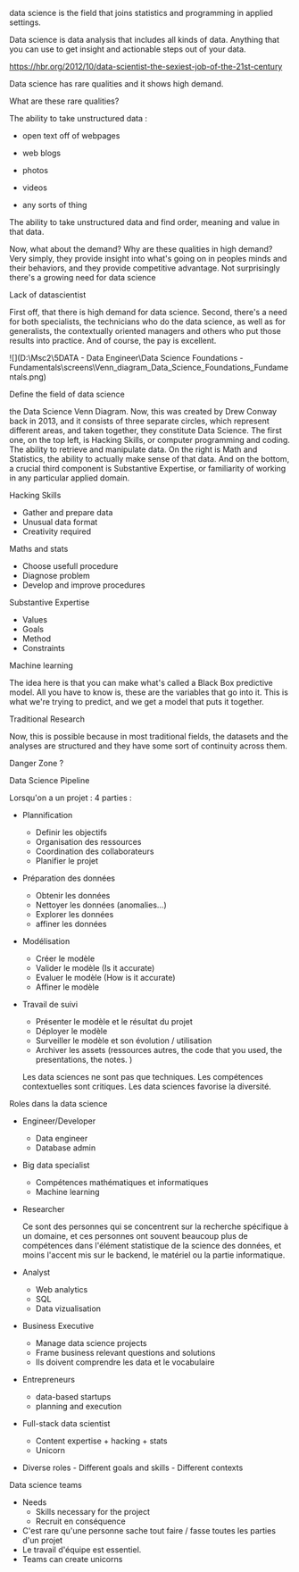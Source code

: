  data science is the field that joins statistics and programming in applied settings. 

 Data science is data analysis that includes all kinds of data. Anything that you can use to get insight and actionable steps out of your data. 

https://hbr.org/2012/10/data-scientist-the-sexiest-job-of-the-21st-century



Data science has rare qualities and it shows high demand.

What are these rare qualities? 

The ability to take unstructured data : 

- open text off of webpages

- web blogs

- photos

- videos

- any sorts of thing

  

The ability to take unstructured data and find order, meaning and value in that data.  

 Now, what about the demand? Why are these qualities in high demand? Very simply, they provide insight into what's going on in peoples minds and their behaviors, and they provide competitive advantage. Not surprisingly there's a growing need for data science 

Lack of datascientist

 First off, that there is high demand for data science. Second, there's a need for both specialists, the technicians who do the data science, as well as for generalists, the contextually oriented managers and others who put those results into practice. And of course, the pay is excellent. 



![](D:\Msc2\5DATA - Data Engineer\Data Science Foundations - Fundamentals\screens\Venn_diagram_Data_Science_Foundations_Fundamentals.png)



Define the field of data science

 the Data Science Venn Diagram. Now, this was created by Drew Conway back in 2013, and it consists of three separate circles, which represent different areas, and taken together, they constitute Data Science. The first one, on the top left, is Hacking Skills, or computer programming and coding. The ability to retrieve and manipulate data. On the right is Math and Statistics, the ability to actually make sense of that data. And on the bottom, a crucial third component is Substantive Expertise, or familiarity of working in any particular applied domain.  



Hacking Skills

- Gather and prepare data
- Unusual data format
- Creativity required

Maths and stats

- Choose usefull procedure
- Diagnose problem
- Develop and improve procedures

Substantive Expertise

- Values
- Goals
- Method
- Constraints

Machine learning

 The idea here is that you can make what's called a Black Box predictive model. All you have to know is, these are the variables that go into it. This is what we're trying to predict, and we get a model that puts it together. 

Traditional Research

 Now, this is possible because in most traditional fields, the datasets and the analyses are structured and they have some sort of continuity across them. 

Danger Zone ?



Data Science Pipeline

Lorsqu'on a un projet : 4 parties :

- Plannification

  - Definir les objectifs
  - Organisation des ressources
  - Coordination des collaborateurs
  - Planifier le projet

- Préparation des données

  - Obtenir les données
  - Nettoyer les données (anomalies...)
  - Explorer les données
  - affiner les données

- Modélisation

  - Créer le modèle
  - Valider le modèle (Is it accurate)
  - Evaluer le modèle (How is it accurate)
  - Affiner le modèle

- Travail de suivi

  - Présenter le modèle et le résultat du projet
  - Déployer le modèle
  - Surveiller le modèle et son évolution / utilisation
  - Archiver les assets (ressources autres, the code that you used, the presentations, the notes. )

  Les data sciences ne sont pas que techniques. Les compétences contextuelles sont critiques. Les data sciences favorise la diversité.

Roles dans la data science

- Engineer/Developer

  - Data engineer
  - Database admin

- Big data specialist

  - Compétences mathématiques et informatiques
  - Machine learning

- Researcher

  Ce sont des personnes qui se concentrent sur la recherche spécifique à un domaine, et ces personnes ont souvent beaucoup plus de compétences dans l'élément statistique de la science des données, et moins l'accent mis sur le backend, le matériel ou la partie informatique.

- Analyst

  - Web analytics
  - SQL
  - Data vizualisation

- Business Executive

  - Manage data science projects
  - Frame business relevant questions and solutions
  - Ils doivent comprendre les data et le vocabulaire

- Entrepreneurs

  - data-based startups
  - planning and execution

- Full-stack data scientist

  - Content expertise + hacking + stats
  - Unicorn

- Diverse roles - Different goals and skills - Different contexts



Data science teams

- Needs
  - Skills necessary for the project
  - Recruit en conséquence
- C'est rare qu'une personne sache tout faire / fasse toutes les parties d'un projet
- Le travail d'équipe est essentiel.
- Teams can create unicorns




